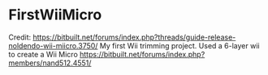 # FirstWiiMicro
Credit: https://bitbuilt.net/forums/index.php?threads/guide-release-noldendo-wii-miicro.3750/
My first Wii trimming project. Used a 6-layer wii to create a Wii Micro
https://bitbuilt.net/forums/index.php?members/nand512.4551/
